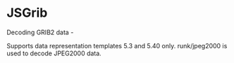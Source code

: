 # JSGrib
Decoding GRIB2 data - 

Supports data representation templates 5.3 and 5.40 only. 
runk/jpeg2000 is used to decode JPEG2000 data.
